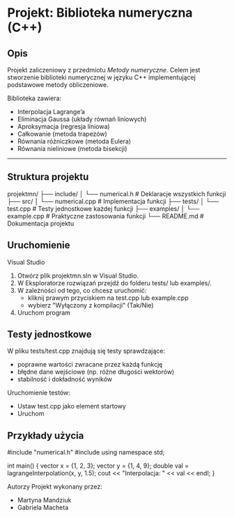 ﻿# Projekt: Biblioteka numeryczna (C++)

##  Opis
Projekt zaliczeniowy z przedmiotu *Metody numeryczne*. Celem jest stworzenie biblioteki numerycznej w języku C++ implementującej podstawowe metody obliczeniowe.

Biblioteka zawiera:
- Interpolacja Lagrange’a
- Eliminacja Gaussa (układy równań liniowych)
- Aproksymacja (regresja liniowa)
- Całkowanie (metoda trapezów)
- Równania różniczkowe (metoda Eulera)
- Równania nieliniowe (metoda bisekcji)

---

##  Struktura projektu
projektmn/
├── include/
│ └── numerical.h # Deklaracje wszystkich funkcji
├── src/
│ └── numerical.cpp # Implementacja funkcji
├── tests/
│ └── test.cpp # Testy jednostkowe każdej funkcji
├── examples/
│ └── example.cpp # Praktyczne zastosowania funkcji
└── README.md # Dokumentacja projektu

##  Uruchomienie
Visual Studio
1. Otwórz plik projektmn.sln w Visual Studio.
2. W Eksploratorze rozwiązań przejdź do folderu tests/ lub examples/.
3. W zależności od tego, co chcesz uruchomić:
    - kliknij prawym przyciskiem na test.cpp lub example.cpp
	- wybierz "Wyłączony z kompilacji" (Tak/Nie)
4. Uruchom program 

## Testy jednostkowe
W pliku tests/test.cpp znajdują się testy sprawdzające:
- poprawne wartości zwracane przez każdą funkcję
- błędne dane wejściowe (np. różne długości wektorów)
- stabilność i dokładność wyników

Uruchomienie testów:
- Ustaw test.cpp jako element startowy
- Uruchom 

## Przykłady użycia
#include "numerical.h"
#include <iostream>
using namespace std;

int main() {
    vector<double> x = {1, 2, 3};
    vector<double> y = {1, 4, 9};
    double val = lagrangeInterpolation(x, y, 1.5);
    cout << "Interpolacja: " << val << endl;
}

Autorzy
Projekt wykonany przez:
- Martyna Mandziuk
- Gabriela Macheta 